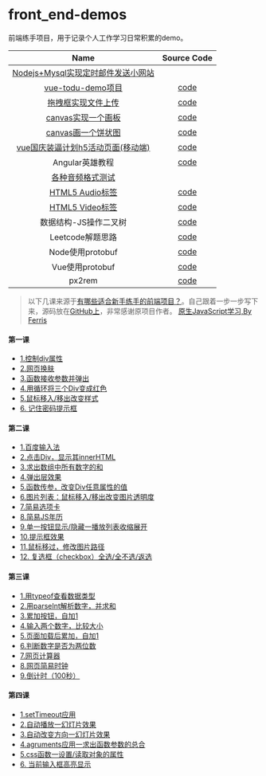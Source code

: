 # front_end-demos
前端练手项目，用于记录个人工作学习日常积累的demo。

| Name | Source Code |
|:----:|:-----------:|
| [Nodejs+Mysql实现定时邮件发送小网站](http://remind.fengxianqi.com) |  |
| [vue-todu-demo项目](http://demo.fengxianqi.com/vue-todo-demo/todo.html) | [code](https://github.com/fengxianqi/front_end-demos/tree/master/src/vue-todo-demo) |
| [拖拽框实现文件上传](http://demo.fengxianqi.com/drag/index.html) | [code](https://github.com/fengxianqi/front_end-demos/blob/master/src/drag/index.html) |
| [canvas实现一个画板](http://demo.fengxianqi.com/canvas/board.html) | [code](https://github.com/fengxianqi/front_end-demos/blob/master/src/canvas/board.html) |
| [canvas画一个饼状图](http://demo.fengxianqi.com/canvas/piechart.html) | [code](https://github.com/fengxianqi/front_end-demos/blob/master/src/canvas/piechart.html) |
| [vue国庆装逼计划h5活动页面(移动端)](http://demo.fengxianqi.com/national-h5/index.html) | [code](https://github.com/fengxianqi/front_end-demos/tree/master/src/national-h5) |
| Angular英雄教程 | [code](https://github.com/fengxianqi/front_end-demos/tree/master/src/angular-hero) |
| [各种音频格式测试](http://demo.fengxianqi.com/audio/audio-test.html)  |   |
| [HTML5 Audio标签](http://demo.fengxianqi.com/audio/index.html) | [code](https://github.com/fengxianqi/front_end-demos/blob/master/src/audio/index.html) |
| [HTML5 Video标签](http://demo.fengxianqi.com/video/index.html) | [code](https://github.com/fengxianqi/front_end-demos/blob/master/src/video/index.html) |
| 数据结构-JS操作二叉树 | [code](https://github.com/fengxianqi/front_end-demos/blob/master/src/data-structure/binary-tree.html) |
| Leetcode解题思路 | [code](https://github.com/fengxianqi/front_end-demos/tree/master/src/leetcode) |
| Node使用protobuf | [code](https://github.com/fengxianqi/front_end-demos/tree/master/src/node-protobuf) |
| Vue使用protobuf | [code](https://github.com/fengxianqi/front_end-demos/tree/master/src/vue-protobuf) |
| px2rem | [code](https://github.com/fengxianqi/front_end-demos/tree/master/src/px2rem) |



> 以下几课来源于<a href="https://zhuanlan.zhihu.com/p/22766255" target="_blank">有哪些适合新手练手的前端项目？</a>。自己跟着一步一步写下来，源码放在<a href="https://github.com/fengxianqi/front_end-demos" target="_blank">GitHub上</a>，非常感谢原项目作者。
<a href="http://www.fgm.cc/learn/" target="_blank">原生JavaScript学习,By Ferris</a>
#### 第一课
- <a href="http://demo.fengxianqi.com/lesson1/controll-div/" target="_blank">1.控制div属性</a>
- <a href="http://demo.fengxianqi.com/lesson1/change-theme/" target="_blank">2.网页换肤</a>
- <a href="http://demo.fengxianqi.com/lesson1/function-alert/" target="_blank">3.函数接收参数并弹出</a>
- <a href="http://demo.fengxianqi.com/lesson1/loop-change-color/" target="_blank">4.用循环将三个Div变成红色</a>
- <a href="http://demo.fengxianqi.com/lesson1/mouseover-mouseout/" target="_blank">5.鼠标移入/移出改变样式</a>
- <a href="http://demo.fengxianqi.com/lesson1/warn-box/" target="_blank">6. 记住密码提示框</a>
#### 第二课
- <a href="http://demo.fengxianqi.com/lesson2/input-box/" target="_blank">1.百度输入法</a>
- <a href="http://demo.fengxianqi.com/lesson2/alert-innerhtml/" target="_blank">2.点击Div，显示其innerHTML</a>
- <a href="http://demo.fengxianqi.com/lesson2/array-sum/" target="_blank">3.求出数组中所有数字的和</a>
- <a href="http://demo.fengxianqi.com/lesson2/alert-box/" target="_blank">4.弹出层效果</a>
- <a href="http://demo.fengxianqi.com/lesson2/change-prop/" target="_blank">5.函数传参，改变Div任意属性的值</a>
- <a href="http://demo.fengxianqi.com/lesson2/change-opacity/" target="_blank">6.图片列表：鼠标移入/移出改变图片透明度</a>
- <a href="http://demo.fengxianqi.com/lesson2/select-card/" target="_blank">7.简易选项卡</a>
- <a href="http://demo.fengxianqi.com/lesson2/year-calendar/" target="_blank">8.简易JS年历</a>
- <a href="http://demo.fengxianqi.com/lesson2/show-hide/" target="_blank">9.单一按钮显示/隐藏一播放列表收缩展开</a>
- <a href="http://demo.fengxianqi.com/lesson2/show-sign/" target="_blank">10.提示框效果</a>
- <a href="http://demo.fengxianqi.com/lesson2/change-root/" target="_blank">11.鼠标移过，修改图片路径</a>
- <a href="http://demo.fengxianqi.com/lesson2/check-all/" target="_blank">12. 复选框（checkbox）全选/全不选/返选</a>
#### 第三课
- <a href="http://demo.fengxianqi.com/lesson3/typeof/" target="_blank">1.用typeof查看数据类型</a>
- <a href="http://demo.fengxianqi.com/lesson3/parseint/" target="_blank">2.用parseInt解析数字，并求和</a>
- <a href="http://demo.fengxianqi.com/lesson3/accumulation/" target="_blank">3.累加按钮，自加1</a>
- <a href="http://demo.fengxianqi.com/lesson3/compare/" target="_blank">4.输入两个数字，比较大小</a>
- <a href="http://demo.fengxianqi.com/lesson3/interval-plus/" target="_blank">5.页面加载后累加，自加1</a>
- <a href="http://demo.fengxianqi.com/lesson3/istwonum/" target="_blank">6.判断数字是否为两位数</a>
- <a href="http://demo.fengxianqi.com/lesson3/calculator/" target="_blank">7.网页计算器</a>
- <a href="http://demo.fengxianqi.com/lesson3/clock/" target="_blank">8.网页简易时钟</a>
- <a href="http://demo.fengxianqi.com/lesson3/countdown/" target="_blank">9.倒计时（100秒）</a>
#### 第四课
- <a href="http://demo.fengxianqi.com/lesson4/settimeout/" target="_blank">1.setTimeout应用</a>
- <a href="http://demo.fengxianqi.com/lesson4/lanternslide/" target="_blank">2.自动播放一幻灯片效果</a>
- <a href="http://demo.fengxianqi.com/lesson4/lanternslide/" target="_blank">3.自动改变方向一幻灯片效果</a>
- <a href="http://demo.fengxianqi.com/lesson4/arguments/" target="_blank">4.agruments应用一求出函数参数的总合</a>
- <a href="http://demo.fengxianqi.com/lesson4/cssfunction/" target="_blank">5.css函数一设置/读取对象的属性</a>
- <a href="http://demo.fengxianqi.com/lesson4/highlightinput/" target="_blank">6. 当前输入框高亮显示</a>